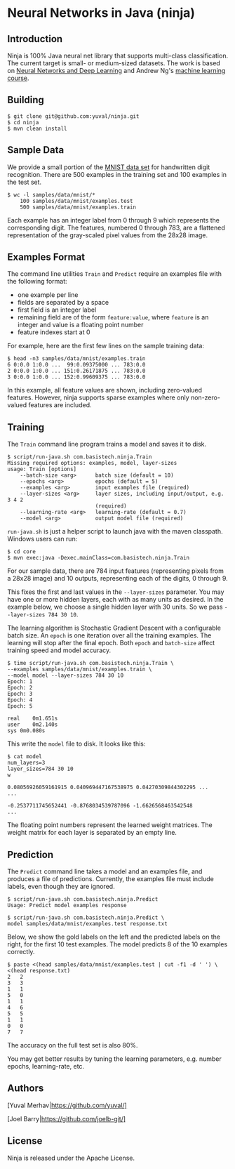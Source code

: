 Neural Networks in Java (ninja)
===============================

Introduction
------------

Ninja is 100% Java neural net library that supports multi-class
classification.  The current target is small- or medium-sized
datasets.  The work is based on [Neural Networks and Deep
Learning](http://neuralnetworksanddeeplearning.com/) and Andrew Ng's
[machine learning course](https://www.coursera.org/learn/machine-learning).

Building
--------

```
$ git clone git@github.com:yuval/ninja.git
$ cd ninja
$ mvn clean install
```

Sample Data
-----------

We provide a small portion of the [MNIST data
set](http://www.deeplearning.net/tutorial/gettingstarted.html) for
handwritten digit recognition.  There are 500 examples in the training
set and 100 examples in the test set.

```
$ wc -l samples/data/mnist/*
    100 samples/data/mnist/examples.test
    500 samples/data/mnist/examples.train
```

Each example has an integer label from 0 through 9 which represents
the corresponding digit.  The features, numbered 0 through 783, are a
flattened representation of the gray-scaled pixel values from the
28x28 image.

Examples Format
---------------

The command line utilities `Train` and `Predict` require an examples
file with the following format:

* one example per line
* fields are separated by a space
* first field is an integer label
* remaining field are of the form `feature:value`, where `feature` is
  an integer and value is a floating point number
* feature indexes start at 0

For example, here are the first few lines on the sample training data:

```
$ head -n3 samples/data/mnist/examples.train
6 0:0.0 1:0.0 ...  99:0.09375000 ... 783:0.0
2 0:0.0 1:0.0 ... 151:0.26171875 ... 783:0.0
3 0:0.0 1:0.0 ... 152:0.99609375 ... 783:0.0
```

In this example, all feature values are shown, including zero-valued
features.  However, ninja supports sparse examples where only
non-zero-valued features are included.

Training
--------

The `Train` command line program trains a model and saves it to disk.

```
$ script/run-java.sh com.basistech.ninja.Train
Missing required options: examples, model, layer-sizes
usage: Train [options]
    --batch-size <arg>      batch size (default = 10)
    --epochs <arg>          epochs (default = 5)
    --examples <arg>        input examples file (required)
    --layer-sizes <arg>     layer sizes, including input/output, e.g. 3 4 2
                            (required)
    --learning-rate <arg>   learning-rate (default = 0.7)
    --model <arg>           output model file (required)
```

`run-java.sh` is just a helper script to launch java with the maven
classpath.  Windows users can run:

```
$ cd core
$ mvn exec:java -Dexec.mainClass=com.basistech.ninja.Train
```

For our sample data, there are 784 input features (representing pixels
from a 28x28 image) and 10 outputs, representing each of the digits, 0
through 9.

This fixes the first and last values in the `--layer-sizes` parameter.
You may have one or more hidden layers, each with as many units as
desired.  In the example below, we choose a single hidden layer with
30 units.  So we pass ``--layer-sizes 784 30 10``.

The learning algorithm is Stochastic Gradient Descent with a
configurable batch size.  An `epoch` is one iteration over all the
training examples.  The learning will stop after the final epoch.
Both `epoch` and `batch-size` affect training speed and model
accuracy.

```
$ time script/run-java.sh com.basistech.ninja.Train \
--examples samples/data/mnist/examples.train \
--model model --layer-sizes 784 30 10
Epoch: 1
Epoch: 2
Epoch: 3
Epoch: 4
Epoch: 5

real	0m1.651s
user	0m2.140s
sys	0m0.080s
```

This write the `model` file to disk.  It looks like this:

```
$ cat model
num_layers=3
layer_sizes=784 30 10
w

0.08056926059161915 0.040969447167538975 0.04270309844302295 ...
...

-0.2537711745652441 -0.8768034539787096 -1.6626568463542548
...
```

The floating point numbers represent the learned weight matrices.  The
weight matrix for each layer is separated by an empty line.

Prediction
----------

The `Predict` command line takes a model and an examples file, and
produces a file of predictions.  Currently, the examples file must
include labels, even though they are ignored.

```
$ script/run-java.sh com.basistech.ninja.Predict
Usage: Predict model examples response
```

```
$ script/run-java.sh com.basistech.ninja.Predict \
model samples/data/mnist/examples.test response.txt
```

Below, we show the gold labels on the left and the predicted labels on
the right, for the first 10 test examples.  The model predicts 8 of
the 10 examples correctly.

```
$ paste <(head samples/data/mnist/examples.test | cut -f1 -d ' ') \
<(head response.txt)
2	2
3	3
1	1
5	0
1	1
4	6
5	5
1	1
0	0
7	7
```

The accuracy on the full test set is also 80%.

You may get better results by tuning the learning parameters,
e.g. number epochs, learning-rate, etc.

Authors
-------

[Yuval Merhav|https://github.com/yuval/]

[Joel Barry|https://github.com/joelb-git/]

License
-------

Ninja is released under the Apache License.
